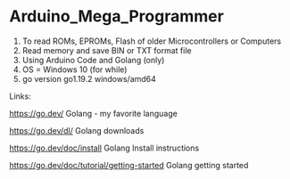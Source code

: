# Arduino_Mega_Programmer

1) To read ROMs, EPROMs, Flash of older Microcontrollers or Computers
2) Read memory and save BIN or TXT format file
3) Using Arduino Code and Golang (only) 
4) OS = Windows 10 (for while) 
5) go version go1.19.2 windows/amd64



Links:

https://go.dev/  Golang - my favorite language

https://go.dev/dl/   Golang downloads

https://go.dev/doc/install   Golang Install instructions 

https://go.dev/doc/tutorial/getting-started   Golang getting started 
